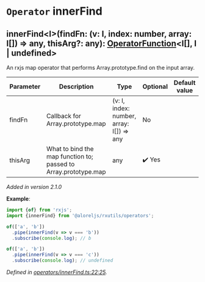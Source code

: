 # `Operator` innerFind

## innerFind\<I>(findFn: (v: I, index: number, array: I[]) => any, thisArg?: any): [OperatorFunction](https://rxjs.dev/api/index/interface/OperatorFunction)\<I[], I | undefined>

An rxjs map operator that performs Array.prototype.find on the input array.

| **Parameter** | **Description** | **Type** | **Optional** | **Default value** |
|---------------|-----------------|----------|--------------|-------------------|
| findFn | Callback for Array.prototype.map | <span>(v: I, index: number, array: I[]) => any</span> | No |  |
| thisArg | What to bind the map function to; passed to Array.prototype.map | <span>any</span> | :heavy_check_mark: Yes |  |

*Added in version 2.1.0*

**Example**:
```typescript
import {of} from 'rxjs';
import {innerFind} from '@aloreljs/rxutils/operators';

of(['a', 'b'])
  .pipe(innerFind(v => v === 'b'))
  .subscribe(console.log); // b

of(['a', 'b'])
  .pipe(innerFind(v => v === 'c'))
  .subscribe(console.log); // undefined
```

*Defined in [operators/innerFind.ts:22:25](https://github.com/Alorel/rxutils/blob/e14ca99/projects/rxutils/operators/innerFind.ts#L22).*